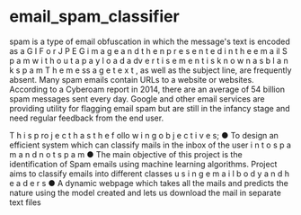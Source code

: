 # email_spam_classifier
spam is a type of email obfuscation in which the message's text is encoded as
a G I F o r J P E G i m a g e a n d t h e n p r e s e n t e d i n t h e e m a il
S p a m w i t h o u t a p a y l o a d a dv e r t i s e m e n t i s k n o w n a s b l a n k s p a m T h e m e ss a g e t e x t ,
as well as the subject line, are frequently absent.
Many
spam emails contain URLs to a website or websites. According to a Cyberoam
report in 2014, there are an average of 54 billion spam messages sent every day.
Google
and other email services are providing utility for flagging email spam but are
still in the infancy stage and need regular feedback from the end user.

T h i s p ro j e c t h a s t h e f ollo w i n g o b j e c t i v e s;
● To design an efficient system which can classify mails in the inbox of the user
i n t o s p a m a n d n o t s p a m
● The main objective of this project is the identification of Spam emails using
machine learning algorithms. Project aims to classify emails into different classes
u s i n g e m a i l b o d y a n d h e a d e r s
● A dynamic webpage which takes all the mails and predicts the nature using the
model created and lets us download the mail in separate text files
